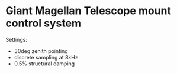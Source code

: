 # Giant Magellan Telescope mount control system 

Settings:

 * 30deg zenith pointing
 * discrete sampling at 8kHz
 * 0.5% structural damping